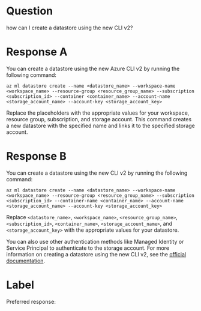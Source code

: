 
# Question

how can I create a datastore using the new CLI v2?

# Response A

You can create a datastore using the new Azure CLI v2 by running the following command: 

```azurecli
az ml datastore create --name <datastore_name> --workspace-name <workspace_name> --resource-group <resource_group_name> --subscription <subscription_id> --container <container_name> --account-name <storage_account_name> --account-key <storage_account_key>
```

Replace the placeholders with the appropriate values for your workspace, resource group, subscription, and storage account. This command creates a new datastore with the specified name and links it to the specified storage account.

# Response B

You can create a datastore using the new CLI v2 by running the following command:

```
az ml datastore create --name <datastore_name> --workspace-name <workspace_name> --resource-group <resource_group_name> --subscription <subscription_id> --container-name <container_name> --account-name <storage_account_name> --account-key <storage_account_key>
```

Replace `<datastore_name>`, `<workspace_name>`, `<resource_group_name>`, `<subscription_id>`, `<container_name>`, `<storage_account_name>`, and `<storage_account_key>` with the appropriate values for your datastore. 

You can also use other authentication methods like Managed Identity or Service Principal to authenticate to the storage account. For more information on creating a datastore using the new CLI v2, see the [official documentation](https://docs.microsoft.com/en-us/azure/machine-learning/how-to-access-data#create-a-datastore-using-azure-cli-v2).

# Label

Preferred response: 
